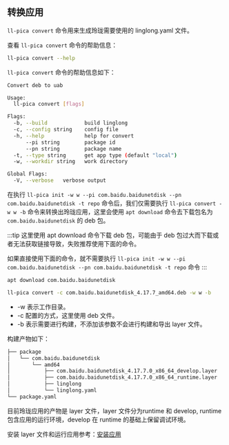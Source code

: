 ## 转换应用

`ll-pica convert` 命令用来生成玲珑需要使用的 linglong.yaml 文件。

查看 `ll-pica convert` 命令的帮助信息：

```bash
ll-pica convert --help
```

`ll-pica convert` 命令的帮助信息如下：

```bash
Convert deb to uab

Usage:
  ll-pica convert [flags]

Flags:
  -b, --build            build linglong
  -c, --config string    config file
  -h, --help             help for convert
      --pi string        package id
      --pn string        package name
  -t, --type string      get app type (default "local")
  -w, --workdir string   work directory

Global Flags:
  -V, --verbose   verbose output
```

在执行  `ll-pica init -w w --pi com.baidu.baidunetdisk --pn com.baidu.baidunetdisk -t repo` 命令后，我们仅需要执行 `ll-pica convert -w w -b` 命令来转换出玲珑应用，这里会使用 `apt download` 命令去下载包名为 `com.baidu.baidunetdisk` 的 deb 包。

:::tip
这里使用 apt download 命令下载 deb 包，可能由于 deb 包过大而下载或者无法获取链接导致，失败推荐使用下面的命令。

如果直接使用下面的命令，就不需要执行 `ll-pica init -w w --pi com.baidu.baidunetdisk --pn com.baidu.baidunetdisk -t repo` 命令
:::

```bash
apt download com.baidu.baidunetdisk
```

```bash
ll-pica convert -c com.baidu.baidunetdisk_4.17.7_amd64.deb -w w -b
```

- -w 表示工作目录。
- -c 配置的方式，这里使用 deb 文件。
- -b 表示需要进行构建，不添加该参数不会进行构建和导出 layer 文件。

构建产物如下：

```bash
├── package
│   └── com.baidu.baidunetdisk
│       └── amd64
│           ├── com.baidu.baidunetdisk_4.17.7.0_x86_64_develop.layer
│           ├── com.baidu.baidunetdisk_4.17.7.0_x86_64_runtime.layer
│           ├── linglong
│           └── linglong.yaml
└── package.yaml
```

目前玲珑应用的产物是 layer 文件，layer 文件分为runtime 和 develop, runtime 包含应用的运行环境，develop 在 runtime 的基础上保留调试环境。

安装 layer 文件和运行应用参考：[安装应用](../ll-cli/install.md)
